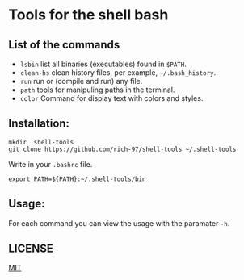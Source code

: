 # Tools for the shell bash

## List of the commands

-   `lsbin` list all binaries (executables) found in `$PATH`.
-   `clean-hs` clean history files, per example, `~/.bash_history`.
-   `run` run or (compile and run) any file.
-   `path` tools for manipuling paths in the terminal.
-   `color` Command for display text with colors and styles.

## Installation:

```shell
mkdir .shell-tools
git clone https://github.com/rich-97/shell-tools ~/.shell-tools
```

Write in your `.bashrc` file.

```shell
export PATH=${PATH}:~/.shell-tools/bin
```

## Usage:

For each command you can view the usage with the paramater `-h`.

## LICENSE

[MIT](https://github.com/rich-97/shell-tools/blob/master/LICENSE)
